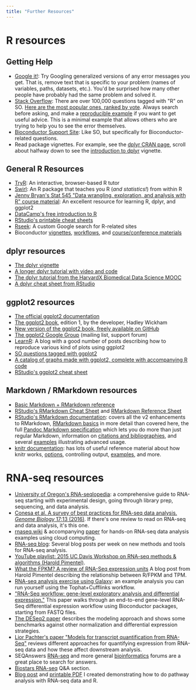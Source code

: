 ```yaml
---
title: "Further Resources"
---
```


# R resources

## Getting Help

- [Google it!](http://lmgtfy.com/?q=R+Error+in+library+there+is+no+package+called): Try Googling generalized versions of any error messages you get. That is, remove text that is specific to your problem (names of variables, paths, datasets, etc.). You'd be surprised how many other people have probably had the same problem and solved it.
- [Stack Overflow](http://stackoverflow.com/questions/tagged/r): There are over 100,000 questions tagged with "R" on SO. [Here are the most popular ones, ranked by vote](https://stackoverflow.com/questions/tagged/r?sort=votes). Always search before asking, and make a [reproducible example](http://stackoverflow.com/questions/5963269/how-to-make-a-great-r-reproducible-example/5963610#5963610) if you want to get useful advice. This is a minimal example that allows others who are trying to help you to see the error themselves.
- [Bioconductor Support Site](https://support.bioconductor.org/): Like SO, but specifically for Bioconductor-related questions.
- Read package vignettes. For example, see the [dplyr CRAN page](https://cran.r-project.org/web/packages/dplyr/index.html), scroll about halfway down to see the [introduction to dplyr](https://cran.r-project.org/web/packages/dplyr/vignettes/introduction.html) vignette.

## General R Resources

- [TryR](http://tryr.codeschool.com/): An interactive, browser-based R tutor
- [Swirl](http://swirlstats.com/): An R package that teaches you R (_and statistics!_) from within R
- [Jenny Bryan's Stat 545 "Data wrangling, exploration, and analysis with R" course material](https://stat545-ubc.github.io/): An excellent resource for learning R, dplyr, and ggplot2
- [DataCamp's free introduction to R](https://www.datacamp.com/courses/free-introduction-to-r)
- [RStudio's printable cheat sheets](https://www.rstudio.com/resources/cheatsheets/)
- [Rseek](http://rseek.org/): A custom Google search for R-related sites
- Bioconductor [vignettes](https://www.bioconductor.org/help/package-vignettes/), [workflows](https://www.bioconductor.org/help/workflows/), and [course/conference materials](https://www.bioconductor.org/help/course-materials/)

## dplyr resources

- [The dplyr vignette](https://cran.rstudio.com/web/packages/dplyr/vignettes/introduction.html)
- [A longer dplyr tutorial with video and code](http://www.dataschool.io/dplyr-tutorial-for-faster-data-manipulation-in-r/)
- [The dplyr tutorial from the HarvardX Biomedical Data Science MOOC](http://genomicsclass.github.io/book/pages/dplyr_tutorial.html)
- [A dplyr cheat sheet from RStudio](https://www.rstudio.com/wp-content/uploads/2015/02/data-wrangling-cheatsheet.pdf)

## ggplot2 resources

- [The official ggplot2 documentation](http://docs.ggplot2.org/)
- [The ggplot2 book](http://amzn.to/1akjqsR), edition 1, by the developer, Hadley Wickham
- [New version of the ggplot2 book, freely available on GitHub](https://github.com/hadley/ggplot2-book)
- [The ggplot2 Google Group](https://groups.google.com/d/forum/ggplot2) (mailing list, support forum)
- [LearnR](http://learnr.wordpress.com/): A blog with a good number of posts describing how to reproduce various kind of plots using ggplot2
- [SO questions tagged with ggplot2](http://stackoverflow.com/questions/tagged/ggplot2)
- [A catalog of graphs made with ggplot2, complete with accompanying R code](http://shinyapps.stat.ubc.ca/r-graph-catalog/)
- [RStudio's ggplot2 cheat sheet](https://www.rstudio.com/wp-content/uploads/2015/05/ggplot2-cheatsheet.pdf)

## Markdown / RMarkdown resources

- [Basic Markdown + RMarkdown reference](http://bioconnector.org/markdown)
- [RStudio's RMarkdown Cheat Sheet](https://www.rstudio.com/wp-content/uploads/2015/02/rmarkdown-cheatsheet.pdf) and [RMarkdown Reference Sheet](https://www.rstudio.com/wp-content/uploads/2015/03/rmarkdown-reference.pdf)
- [RStudio's RMarkdown documentation](http://rmarkdown.rstudio.com/): covers all the v2 enhancements to RMarkdown, [RMarkdown basics](http://rmarkdown.rstudio.com/authoring_basics.html) in more detail than covered here, the full [Pandoc Markdown specification](http://rmarkdown.rstudio.com/authoring_pandoc_markdown.html) which lets you do more than just regular Markdown, information on [citations and bibliographies](http://rmarkdown.rstudio.com/authoring_bibliographies_and_citations.html), and several [examples](http://rmarkdown.rstudio.com/articles.html) illustrating advanced usage.
- [knitr documentation](http://yihui.name/knitr/): has lots of useful reference material about how knitr works, [options](http://yihui.name/knitr/options/), controlling output, [examples](http://yihui.name/knitr/demos/), and more.

# RNA-seq resources

- [University of Oregon's RNA-seqlopedia](http://rnaseq.uoregon.edu/): a comprehensive guide to RNA-seq starting with experimental design, going through library prep, sequencing, and data analysis.
- [Conesa et al. A survey of best practices for RNA-seq data analysis. _Genome Biology_ 17:13 (2016)](http://genomebiology.biomedcentral.com/articles/10.1186/s13059-016-0881-8). If there's one review to read on RNA-seq and data analysis, it's this one.
- [rnaseq.wiki](http://rnaseq.wiki) & accompanying [paper](http://journals.plos.org/ploscompbiol/article?id=10.1371/journal.pcbi.1004393) for hands-on RNA-seq data analysis examples using cloud computing.
- [RNA-seq blog](http://www.rna-seqblog.com/): Several blog posts per week on new methods and tools for RNA-seq analysis.
- [YouTube playlist: 2015 UC Davis Workshop on RNA-seq methods & algorithms (Harold Pimentel)](https://www.youtube.com/playlist?list=PLfFNmoa-yUIb5cYG2R1zf5rtrQQKZvKwG).
- [What the FPKM? A review of RNA-Seq expression units](https://haroldpimentel.wordpress.com/2014/05/08/what-the-fpkm-a-review-rna-seq-expression-units/) A blog post from Harold Pimentel describing the relationship between R/FPKM and TPM.
- [RNA-seq analysis exercise using Galaxy](https://usegalaxy.org/u/jeremy/p/galaxy-rna-seq-analysis-exercise): an example analysis you can run yourself using the Tophat+Cufflinks workflow.
- ["RNA-Seq workflow: gene-level exploratory analysis and differential expression."](http://f1000research.com/articles/4-1070/v1) This paper walks through an end-to-end gene-level RNA-Seq differential expression workflow using Bioconductor packages, starting from FASTQ files.
- [The DESeq2 paper](http://genomebiology.biomedcentral.com/articles/10.1186/s13059-014-0550-8) describes the modeling approach and shows some benchmarks against other normalization and differential expression strategies.
- [Lior Pachter's paper "Models for transcript quantification from RNA-Seq"](http://arxiv.org/abs/1104.3889) reviews different approaches for quantifying expression from RNA-seq data and how these affect downstream analysis. 
- SEQAnswers [RNA-seq](http://seqanswers.com/forums/forumdisplay.php?f=26) and more general [bioinformatics](http://seqanswers.com/forums/forumdisplay.php?f=18) forums are a great place to search for answers.
- [Biostars RNA-seq](https://www.biostars.org/t/RNA-Seq/) Q&A section.
- [Blog post](http://www.gettinggeneticsdone.com/2015/12/tutorial-rna-seq-differential.html) and [printable PDF](https://dx.doi.org/10.6084/m9.figshare.1619655.v1) I created demonstrating how to do pathway analysis with RNA-seq data and R.